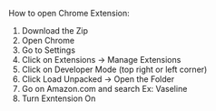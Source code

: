 How to open Chrome Extension:

1. Download the Zip
2. Open Chrome
3. Go to Settings
4. Click on Extensions -> Manage Extensions
5. Click on Developer Mode (top right or left corner)
6. Click Load Unpacked -> Open the Folder
7. Go on Amazon.com and search Ex: Vaseline
8. Turn Exntension On

